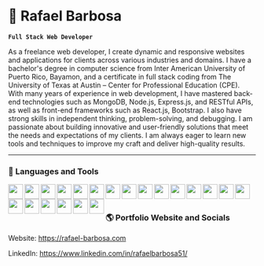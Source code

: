 # 🚀 Rafael Barbosa

**`Full Stack Web Developer`**

As a freelance web developer, I create dynamic and responsive websites and applications for clients across various industries and domains. I have a bachelor's degree in computer science from Inter American University of Puerto Rico, Bayamon, and a certificate in full stack coding from The University of Texas at Austin – Center for Professional Education (CPE). With many years of experience in web development, I have mastered back-end technologies such as MongoDB, Node.js, Express.js, and RESTful APIs, as well as front-end frameworks such as React.js, Bootstrap. I also have strong skills in independent thinking, problem-solving, and debugging. I am passionate about building innovative and user-friendly solutions that meet the needs and expectations of my clients. I am always eager to learn new tools and techniques to improve my craft and deliver high-quality results.

  
---

### 🧰 Languages and Tools

<img align="left" width="30px" height="30px" src="https://cdn.jsdelivr.net/gh/devicons/devicon/icons/html5/html5-plain.svg"/>
<img align="left" width="30px" height="30px" src="https://cdn.jsdelivr.net/gh/devicons/devicon/icons/css3/css3-plain.svg"/>
<img align="left" width="30px" height="30px" src="https://cdn.jsdelivr.net/gh/devicons/devicon/icons/javascript/javascript-plain.svg"/>
<img align="left" width="30px" height="30px" src="https://cdn.jsdelivr.net/gh/devicons/devicon/icons/typescript/typescript-plain.svg"/>
<img align="left" width="30px" height="30px" src="https://cdn.jsdelivr.net/gh/devicons/devicon/icons/nodejs/nodejs-original.svg"/>
<img align="left" width="30px" height="30px" src="https://cdn.jsdelivr.net/gh/devicons/devicon/icons/express/express-original.svg"/>
<img align="left" width="30px" height="30px" src="https://cdn.jsdelivr.net/gh/devicons/devicon/icons/react/react-original.svg"/>
<img align="left" width="30px" height="30px" src="https://cdn.jsdelivr.net/gh/devicons/devicon/icons/cplusplus/cplusplus-line.svg"/>
<img align="left" width="30px" height="30px" src="https://cdn.jsdelivr.net/gh/devicons/devicon/icons/python/python-plain.svg"/>
<img align="left" width="30px" height="30px" src="https://cdn.jsdelivr.net/gh/devicons/devicon/icons/mysql/mysql-original.svg"/>
<img align="left" width="30px" height="30px" src="https://cdn.jsdelivr.net/gh/devicons/devicon/icons/mongodb/mongodb-original.svg"/>
<img align="left" width="30px" height="30px" src="https://cdn.jsdelivr.net/gh/devicons/devicon/icons/java/java-original.svg"/>
<img align="left" width="30px" height="30px" src="https://cdn.jsdelivr.net/gh/devicons/devicon/icons/blender/blender-original.svg"/>
<img align="left" width="30px" height="30px" src="https://cdn.jsdelivr.net/gh/devicons/devicon/icons/threejs/threejs-original.svg"/>
<img align="left" width="30px" height="30px" src="https://cdn.jsdelivr.net/gh/devicons/devicon/icons/nextjs/nextjs-original.svg"/>
<img align="left" width="30px" height="30px" src="https://cdn.jsdelivr.net/gh/devicons/devicon/icons/tailwindcss/tailwindcss-plain.svg"/>
<img align="left" width="30px" height="30px" src="https://cdn.jsdelivr.net/gh/devicons/devicon/icons/graphql/graphql-plain.svg"/>
<img align="left" width="30px" height="30px" src="https://cdn.jsdelivr.net/gh/devicons/devicon/icons/bootstrap/bootstrap-original.svg"/>
<img align="left" width="30px" height="30px" src="https://cdn.jsdelivr.net/gh/devicons/devicon/icons/bulma/bulma-plain.svg"/>
<img align="left" width="30px" height="30px" src="https://cdn.jsdelivr.net/gh/devicons/devicon/icons/firebase/firebase-plain.svg"/>
<img align="left" width="30px" height="30px" src="https://cdn.jsdelivr.net/gh/devicons/devicon/icons/redux/redux-original.svg"/><br /><br />



### 🌎 Portfolio Website and Socials
Website: https://rafael-barbosa.com

LinkedIn: https://www.linkedin.com/in/rafaelbarbosa51/
